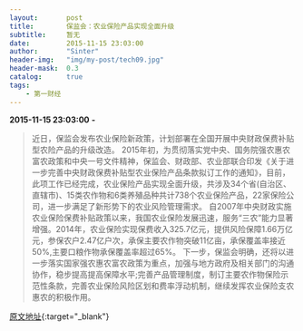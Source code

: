 ```yaml
---
layout:       post
title:        保监会：农业保险产品实现全面升级
subtitle:     暂无
date:         2015-11-15 23:03:00
author:       "Sinter"
header-img:   "img/my-post/tech09.jpg"
header-mask:  0.3
catalog:      true
tags:
    - 第一财经
---
```


**2015-11-15 23:03:00**  **-**

> 近日，保监会发布农业保险新政策，计划部署在全国开展中央财政保费补贴型农险产品的升级改造。
2015年初，为贯彻落实党中央、国务院强农惠农富农政策和中央一号文件精神，保监会、财政部、农业部联合印发《关于进一步完善中央财政保费补贴型农业保险产品条款拟订工作的通知》，目前，此项工作已经完成，农业保险产品实现全面升级，共涉及34个省(自治区、直辖市)、15类农作物和6类养殖品种共计738个农业保险产品，22家保险公司，进一步满足了新形势下的农业风险管理需求。
自2007年中央财政实施农业保险保费补贴政策以来，我国农业保险发展迅速，服务“三农”能力显著增强。2014年，农业保险实现保费收入325.7亿元，提供风险保障1.66万亿元，参保农户2.47亿户次，承保主要农作物突破11亿亩，承保覆盖率接近50%,主要口粮作物承保覆盖率超过65%。
下一步，保监会明确，还将以进一步落实国家强农惠农富农政策为重点，加强与地方政府及相关部门的沟通协作，稳步提高提高保障水平;完善产品管理制度，制订主要农作物保险示范性条款，完善农业保险风险区划和费率浮动机制，继续发挥农业保险支农惠农的积极作用。


[原文地址](http://www.yicai.com/news/4711949.html){:target="_blank"}


